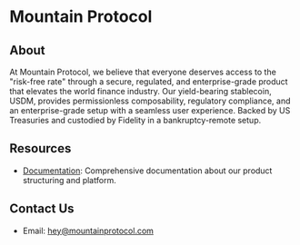 # Mountain Protocol

## About

At Mountain Protocol, we believe that everyone deserves access to the "risk-free rate" through a secure, regulated, and enterprise-grade product that elevates the world finance industry. Our yield-bearing stablecoin, USDM, provides permissionless composability, regulatory compliance, and an enterprise-grade setup with a seamless user experience. Backed by US Treasuries and custodied by Fidelity in a bankruptcy-remote setup.

## Resources

- [Documentation](https://docs.mountainprotocol.com): Comprehensive documentation about our product structuring and platform.

## Contact Us
- Email: [hey@mountainprotocol.com](mailto:hey@mountainprotocol.com)
